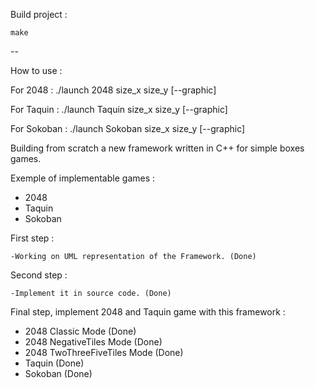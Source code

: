 Build project :

    make

--

How to use :

  For 2048 :
    ./launch 2048 size_x size_y [--graphic]

  For Taquin :
    ./launch Taquin size_x size_y [--graphic]

  For Sokoban :
    ./launch Sokoban size_x size_y [--graphic]

<hz>

Building from scratch a new framework written in C++
for simple boxes games.

Exemple of implementable games :

* 2048
* Taquin
* Sokoban

First step :

    -Working on UML representation of the Framework. (Done)

Second step :

    -Implement it in source code. (Done)

Final step, implement 2048 and Taquin game with this framework :

* 2048 Classic Mode (Done)
* 2048 NegativeTiles Mode (Done)
* 2048 TwoThreeFiveTiles Mode (Done)
* Taquin (Done)
* Sokoban (Done)
